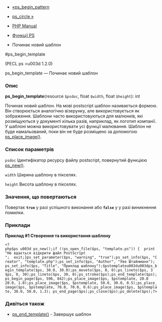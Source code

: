 - [«ps_begin_pattern](function.ps-begin-pattern.md)
- [ps_circle »](function.ps-circle.md)

- [PHP Manual](index.md)
- [Функції PS](ref.ps.md)
- Починає новий шаблон

#ps_begin_template

(PECL ps \>u003d 1.2.0)

ps_begin_template — Починає новий шаблон

### Опис

**ps_begin_template**(resource `$psdoc`, float `$width`, float
`$height`): int

Починає новий шаблон. На мові postscript шаблон називається формою. Він
створюється аналогічно візерунку, але використовується як зображення. Шаблони
часто використовуються для малюнків, які розміщуються у документі
кілька разів, наприклад, як логотип компанії. У шаблоні можна
використовувати усі функції малювання. Шаблон не буде намальований, поки він
не буде розміщено за допомогою
[ps_place_image()](function.ps-place-image.md).

### Список параметрів

`psdoc`
Ідентифікатор ресурсу файлу postscript, повернутий функцією
[ps_new()](function.ps-new.md).

`width`
Ширина шаблону в пікселях.

`height`
Висота шаблону в пікселях.

### Значення, що повертаються

Повертає **`true`** у разі успішного виконання або **`false`** у
у разі виникнення помилки.

### Приклади

**Приклад #1 Створення та використання шаблону**

` <?php$ps u003d ps_new();if (!ps_open_file($ps, "template.ps")) {  print "Не вдається відкрити файл PostScript
";  exit;}ps_set_parameter($ps, "warning", "true");ps_set_info($ps, "Creator", "template.php");ps_set_info($ps, "Author", "Уве Штайнманн"); ps_set_info($ps, "Title", "Приклад шаблону");$pstemplateu003du003dps_begin_template($ps, 30.0, 30.0);ps_moveto($ps, 0, 0);ps_lineto($ps, 3 $ps, 0, 30);ps_lineto($ps, 30, 0);ps_stroke($ps);ps_end_template($ps);ps_begin_page($ps, 596, 842);ps_place_image($ps, $pstemplate, 20.0 20.0, 1.0);ps_place_image($ps, $pstemplate, 50.0, 30.0, 0.5);ps_place_image($ps, $pstemplate, 70.0, 70.0, 0.6);ps_place_image($ps, $pstemplate, 30.0, 50.0, 1.3); ps_end_page($ps);ps_close($ps);ps_delete($ps);?> `

### Дивіться також

- [ps_end_template()](function.ps-end-template.md) - Завершує
шаблон
